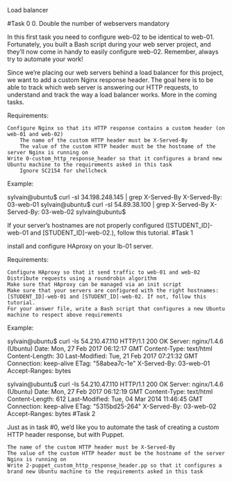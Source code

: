 Load balancer

#Task 0
0. Double the number of webservers
mandatory

In this first task you need to configure web-02 to be identical to web-01. Fortunately, you built a Bash script during your web server project, and they’ll now come in handy to easily configure web-02. Remember, always try to automate your work!

Since we’re placing our web servers behind a load balancer for this project, we want to add a custom Nginx response header. The goal here is to be able to track which web server is answering our HTTP requests, to understand and track the way a load balancer works. More in the coming tasks.

Requirements:

    Configure Nginx so that its HTTP response contains a custom header (on web-01 and web-02)
        The name of the custom HTTP header must be X-Served-By
        The value of the custom HTTP header must be the hostname of the server Nginx is running on
    Write 0-custom_http_response_header so that it configures a brand new Ubuntu machine to the requirements asked in this task
        Ignore SC2154 for shellcheck

Example:

sylvain@ubuntu$ curl -sI 34.198.248.145 | grep X-Served-By
X-Served-By: 03-web-01
sylvain@ubuntu$ curl -sI 54.89.38.100 | grep X-Served-By
X-Served-By: 03-web-02
sylvain@ubuntu$

If your server’s hostnames are not properly configured ([STUDENT_ID]-web-01 and [STUDENT_ID]-web-02.), follow this tutorial.
#Task 1

install and configure HAproxy on your lb-01 server.

Requirements:

    Configure HAproxy so that it send traffic to web-01 and web-02
    Distribute requests using a roundrobin algorithm
    Make sure that HAproxy can be managed via an init script
    Make sure that your servers are configured with the right hostnames: [STUDENT_ID]-web-01 and [STUDENT_ID]-web-02. If not, follow this tutorial.
    For your answer file, write a Bash script that configures a new Ubuntu machine to respect above requirements

Example:

sylvain@ubuntu$ curl -Is 54.210.47.110
HTTP/1.1 200 OK
Server: nginx/1.4.6 (Ubuntu)
Date: Mon, 27 Feb 2017 06:12:17 GMT
Content-Type: text/html
Content-Length: 30
Last-Modified: Tue, 21 Feb 2017 07:21:32 GMT
Connection: keep-alive
ETag: "58abea7c-1e"
X-Served-By: 03-web-01
Accept-Ranges: bytes

sylvain@ubuntu$ curl -Is 54.210.47.110
HTTP/1.1 200 OK
Server: nginx/1.4.6 (Ubuntu)
Date: Mon, 27 Feb 2017 06:12:19 GMT
Content-Type: text/html
Content-Length: 612
Last-Modified: Tue, 04 Mar 2014 11:46:45 GMT
Connection: keep-alive
ETag: "5315bd25-264"
X-Served-By: 03-web-02
Accept-Ranges: bytes
#Task 2

Just as in task #0, we’d like you to automate the task of creating a custom HTTP header response, but with Puppet.

    The name of the custom HTTP header must be X-Served-By
    The value of the custom HTTP header must be the hostname of the server Nginx is running on
    Write 2-puppet_custom_http_response_header.pp so that it configures a brand new Ubuntu machine to the requirements asked in this task

